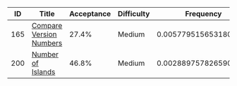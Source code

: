 |ID|Title|Acceptance|Difficulty|Frequency|
|----|-----|----|---|---|
|165|[Compare Version Numbers]( https://leetcode.com/problems/compare-version-numbers)|27.4%|Medium|0.005779515653180723|
|200|[Number of Islands]( https://leetcode.com/problems/number-of-islands)|46.8%|Medium|0.0028897578265903614|
